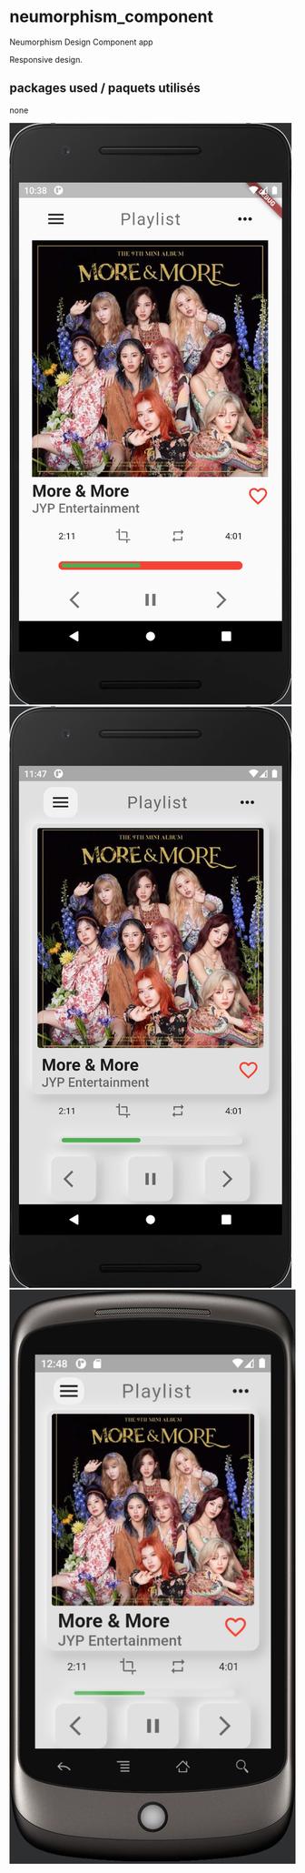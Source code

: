 # neumorphism_component

Neumorphism Design Component app

Responsive design.

## packages used / paquets utilisés
none

![cap1.png](images/cap1.png)
![cap2.png](images/cap2.png)
![cap3.png](images/cap3.png)

